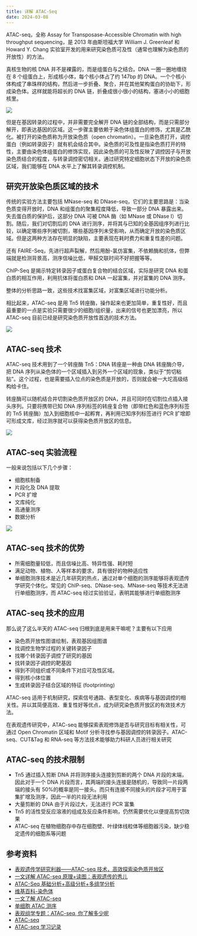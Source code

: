 ```yaml
---
title: 详解 ATAC-Seq
date: 2024-03-08
---
```


ATAC-seq，全称 Assay for Transposase-Accessible Chromatin with high throughput sequencing，是 2013 年由斯坦福大学 William J. Greenleaf 和 Howard Y. Chang 实验室开发的用来研究染色质可及性（通常也理解为染色质的开放性）的方法。

<!--more-->

真核生物的核 DNA 并不是裸露的，而是组蛋白与之结合。DNA 一圈一圈地缠绕在 8 个组蛋白上，形成核小体，每个核小体占了约 147bp 的 DNA。一个个核小体构成了串珠样的结构，然后进一步折叠、聚合，并在其他架构蛋白的协助下，形成染色体。这样就能将超长的 DNA 链，折叠成很小很小的结构，塞进小小的细胞核里。

![](https://images.yuanj.top/202403081311394.png)

但是在基因转录的过程中，并非需要完全解开 DNA 链的全部结构，而是只需部分解开，即表达基因的区域。这一步骤主要依赖于染色体组蛋白的修饰，尤其是乙酰化。被打开的染色质称为开放染色质（open chromatin）。一旦染色质打开，调控蛋白（例如转录因子）就有机会结合其中。染色质的可及性是指染色质打开的特性，主要由染色体组蛋白的修饰实现，因此染色质的可及性反映了调控因子与开放染色质结合的程度，与转录调控密切相关。通过研究特定细胞状态下开放的染色质区域，我们能够在 DNA 水平上了解其转录调控机制。

## 研究开放染色质区域的技术

传统的实验方法主要包括 MNase-seq 和 DNase-seq，它们的主要思路是：当染色质变得开放时，DNA 和组蛋白的聚集程度降低，导致一部分 DNA 暴露出来。失去蛋白质的保护后，这部分 DNA 可被 DNA 酶（如 MNase 或 DNase I）切割。随后，我们对切割后的 DNA 进行测序，并将其与已知的全基因组序列进行比较，以确定哪些序列被切割，哪些基因序列未受影响，从而确定开放的染色质区域。但是这两种方法存在明显的缺陷，主要表现在耗时费力和重复性差的问题。

还有 FAIRE-Seq，先进行超声裂解，然后用酚-氯仿富集，不依赖酶和抗体，但弊端就是检测背景高，测序信噪比低，甲醛交联时间不好把握等等。

ChIP-Seq 是揭示特定转录因子或蛋白复合物的结合区域，实际是研究 DNA 和蛋白质的相互作用，利用抗体将蛋白质和 DNA 一起富集，并对富集的 DNA 测序。

整体的分析思路一致，这些技术找富集区域，对富集区域进行功能分析。

相比起来，ATAC-seq 是用 Tn5 转座酶，操作起来也更加简单，重复性好，而且最重要的一点是实验只需要很少的细胞/组织量，出来的信号也更加漂亮，所以 ATAC-seq 目前已经是研究染色质开放性首选的技术方法。

![](https://images.yuanj.top/202403081349367.png)

## ATAC-seq 技术

ATAC-seq 技术用到了一个转座酶 Tn5：DNA 转座是一种由 DNA 转座酶介导，把 DNA 序列从染色体的一个区域插入到另外一个区域的现象，类似于“剪切粘贴”。这个过程，也是需要插入位点的染色质是开放的，否则就会被一大坨高级结构给卡住。

转座酶可以随机结合并切割染色质开放区的 DNA，并且可同时在切割位点插入接头序列。只要将携带已知 DNA 序列标签的转座复合物（即带红色和蓝色序列标签的 Tn5 转座酶）加入到细胞核中一起孵育，再利用已知序列标签进行 PCR 扩增即可形成文库，经过测序就可以获得染色质开放区的信息。

![](https://images.yuanj.top/202403081328991.png)

## ATAC-seq 实验流程

一般来说包括以下几个步骤：

- 细胞核制备
- 片段化及 DNA 提取
- PCR 扩增
- 文库纯化
- 高通量测序
- 数据分析

![](https://images.yuanj.top/202403081343304.png)

## ATAC-seq 技术的优势

- 所需细胞量较低，而且信噪比高、特异性强、耗时短
- 满足动物、植物、人等样本的要求，具有很好的物种适应性
- 单细胞测序技术是近几年研究的热点，通过对单个细胞的测序能够将表观遗传学研究个体化。常见的 ChIP-seq、DNase-seq、MNase-seq 等技术无法进行单细胞测序，而 ATAC-seq 经过实验验证，表明其能够进行单细胞测序

## ATAC-seq 技术的应用

那么说了这么半天的 ATAC-seq 归根到底是用来干嘛呢？主要有以下应用

- 染色质开放性图谱绘制，表观基因组图谱
- 找调控生物学过程的关键转录因子
- 找哪个转录因子调控了研究的基因
- 找转录因子调控的靶基因
- 得到不同组织或不同条件下对应可及性区域。
- 得到核小体位置
- 生成转录因子结合区域的特征 (footprinting)

ATAC-seq 适用于机制研究，探索信号通路、表型变化、疾病等与基因调控的相关性。并以其简便高效、重复性好等优点，成为研究染色质开放区的有效技术方法。

在表观遗传研究中，ATAC-seq 能够探索表观修饰是否与研究目标有相关性，可通过 Open Chromatin 区域和 Motif 分析寻找参与基因调控的转录因子。ATAC-seq、CUT&Tag 和 RNA-seq 等方法技术能够助力科研人员进行相关研究

## ATAC-seq 的技术限制

- Tn5 通过插入剪断 DNA 并将测序接头连接到剪断的两个 DNA 片段的末端，因此对于一个 DNA 片段而言，其两端的接头连接是随机的，导致同一片段两端的接头有 50%的概率是同一接头。而只有连接不同接头的片段才可用于富集扩增及测序，因此一半的片段无法利用
- 大量剪断的 DNA 由于片段过大，无法进行 PCR 富集
- Tn5 的活性受反应溶液的组成及反应条件影响，仍然需要优化以便提高剪切效果
- ATAC-seq 在植物细胞存中存在细胞壁、叶绿体线粒体等细胞器污染，缺少稳定遗传的细胞系等问题

## 参考资料

- [表观遗传学研究利器——ATAC-seq 技术，高效探索染色质开放区](https://www.seqchina.cn/15556.html)
- [一文详解 ATAC-seq 原理+读图：表观遗传的秀儿](https://zhuanlan.zhihu.com/p/512163334)
- [ATAC-Seq 基础分析+高级分析+多组学分析](https://www.plob.org/article/24719.html)
- [维基百科-染色体](https://zh.wikipedia.org/zh-cn/%E6%9F%93%E8%89%B2%E4%BD%93)
- [一文了解 ATAC-seq](https://www.plob.org/article/13950.html)
- [单细胞 ATAC 测序](https://www.wuhanbiobank.com/product/63.html)
- [表观组学专题：ATAC-seq, 你了解多少呢](https://www.yeasen.com/news/detail/768)
- [ATAC-seq](https://plant.biorun.com/single/79)
- [ATAC-seq 学习记录](https://blog.csdn.net/geekfocus/article/details/120586347)